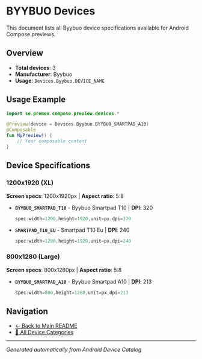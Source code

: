 # BYYBUO Devices

This document lists all Byybuo device specifications available for Android Compose previews.

## Overview

- **Total devices**: 3
- **Manufacturer**: Byybuo
- **Usage**: `Devices.Byybuo.DEVICE_NAME`

## Usage Example

```kotlin
import se.premex.compose.preview.devices.*

@Preview(device = Devices.Byybuo.BYYBUO_SMARTPAD_A10)
@Composable
fun MyPreview() {
    // Your composable content
}
```

## Device Specifications

### 1200x1920 (XL)

**Screen specs**: 1200x1920px | **Aspect ratio**: 5:8

- **`BYYBUO_SMARTPAD_T10`** - Byybuo Smartpad T10 | **DPI**: 320
  ```kotlin
  spec:width=1200,height=1920,unit=px,dpi=320
  ```

- **`SMARTPAD_T10_EU`** - Smartpad T10 Eu | **DPI**: 240
  ```kotlin
  spec:width=1200,height=1920,unit=px,dpi=240
  ```

### 800x1280 (Large)

**Screen specs**: 800x1280px | **Aspect ratio**: 5:8

- **`BYYBUO_SMARTPAD_A10`** - Byybuo Smartpad A10 | **DPI**: 213
  ```kotlin
  spec:width=800,height=1280,unit=px,dpi=213
  ```

## Navigation

- [← Back to Main README](../../README.md)
- [📱 All Device Categories](../README.md)

---
*Generated automatically from Android Device Catalog*

